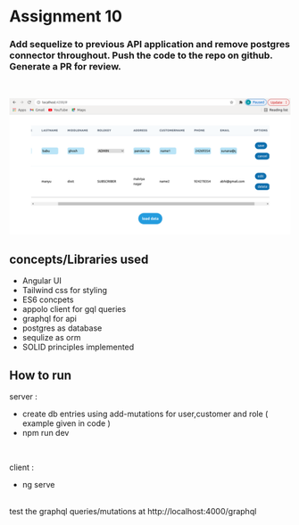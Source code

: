 # Assignment 10

### Add sequelize to previous API application and remove postgres connector throughout. Push the code to the repo on github. Generate a PR for review.

<br />

![Alt text](./project.png?raw=true "Title")


## concepts/Libraries used

* Angular UI
* Tailwind css for styling
* ES6 concpets
* appolo client for gql queries
* graphql for api
* postgres as database
* sequlize as orm
* SOLID principles implemented

## How to run

server : 
* create db entries using add-mutations for user,customer and role ( example given in code )
* npm run dev
<br />

client : 
* ng serve 

<br />
test the graphql queries/mutations at http://localhost:4000/graphql

<br />
<br />
<br />


